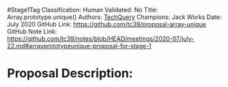 #Stage1Tag
Classification:
Human Validated: No
Title: Array.prototype.unique()
Authors: [TechQuery](https://github.com/TechQuery)
Champions: Jack Works
Date: July 2020
GitHub Link: https://github.com/tc39/proposal-array-unique
GitHub Note Link: https://github.com/tc39/notes/blob/HEAD/meetings/2020-07/july-22.md#arrayprototypeunique-proposal-for-stage-1

# Proposal Description:
